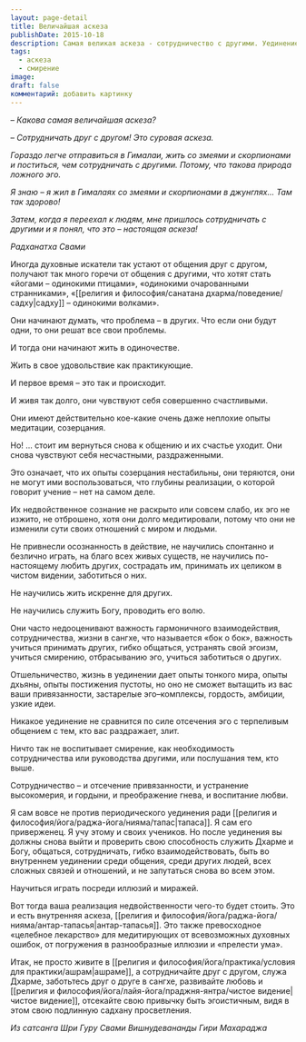 ```yaml
---
layout: page-detail
title: Величайшая аскеза
publishDate: 2015-10-18
description: Самая великая аскеза - сотрудничество с другими. Уединение и одиночная практика могут дать временное спокойствие, но не устраняют эго и глубинные привязанности. Истинная духовная зрелость проявляется в умении жить, служить и сотрудничать в сангхе, преодолевать раздражение, эгоизм, учиться смирению и заботе о других. Только так раскрывается глубина реализации и недвойственное сознание.
tags:
  - аскеза
  - смирение
image: 
draft: false
комментарий: добавить картинку
---
```


_– Какова самая величайшая аскеза?_

_– Сотрудничать друг с другом! Это суровая аскеза._

_Гораздо легче отправиться в Гималаи, жить со змеями и скорпионами и поститься, чем сотрудничать с другими. Потому, что такова природа ложного эго._

_Я знаю – я жил в Гималаях со змеями и скорпионами в джунглях... Там так здорово!_

_Затем, когда я переехал к людям, мне пришлось сотрудничать с другими и я понял, что это – настоящая аскеза!_

_Радханатха Свами_

Иногда духовные искатели так устают от общения друг с другом, получают так много горечи от общения с другими, что хотят стать «йогами – одинокими птицами», «одинокими очарованными странниками», «[[религия и философия/санатана дхарма/поведение/садху|садху]] – одинокими волками».

Они начинают думать, что проблема – в других. Что если они будут одни, то они решат все свои проблемы.

И тогда они начинают жить в одиночестве.

Жить в свое удовольствие как практикующие.

И первое время – это так и происходит.

И живя так долго, они чувствуют себя совершенно счастливыми.

Они имеют действительно кое-какие очень даже неплохие опыты медитации, созерцания.

Но! ... стоит им вернуться снова к общению и их счастье уходит. Они снова чувствуют себя несчастными, раздраженными.

Это означает, что их опыты созерцания нестабильны, они теряются, они не могут ими воспользоваться, что глубины реализации, о которой говорит учение – нет на самом деле.

Их недвойственное сознание не раскрыто или совсем слабо, их эго не изжито, не отброшено, хотя они долго медитировали, потому что они не изменили сути своих отношений с миром и людьми.

Не привнесли осознанность в действие, не научились спонтанно и безлично играть, на благо всех живых существ, не научились по-настоящему любить других, сострадать им, принимать их целиком в чистом видении, заботиться о них.

Не научились жить искренне для других.

Не научились служить Богу, проводить его волю.

Они часто недооценивают важность гармоничного взаимодействия, сотрудничества, жизни в сангхе, что называется «бок о бок», важность учиться принимать других, гибко общаться, устранять свой эгоизм, учиться смирению, отбрасыванию эго, учиться заботиться о других. 

Отшельничество, жизнь в уединении дает опыты тонкого мира, опыты дхьяны, опыты постижения пустоты, но оно не сможет вытащить из вас ваши привязанности, застарелые эго–комплексы, гордость, амбиции, узкие идеи.

Никакое уединение не сравнится по силе отсечения эго с терпеливым общением с тем, кто вас раздражает, злит.

Ничто так не воспитывает смирение, как необходимость сотрудничества или руководства другими, или послушания тем, кто выше.

Сотрудничество – и отсечение привязанности, и устранение высокомерия, и гордыни, и преображение гнева, и воспитание любви.

Я сам вовсе не против периодического уединения ради [[религия и философия/йога/раджа-йога/нияма/тапас|тапаса]]. Я сам его приверженец. Я учу этому и своих учеников. Но после уединения вы должны снова выйти и проверить свою способность служить Дхарме и Богу, общаться, сотрудничать, гибко взаимодействовать, быть во внутреннем уединении среди общения, среди других людей, всех сложных связей и отношений, и не запутаться снова во всем этом.

Научиться играть посреди иллюзий и миражей.

Вот тогда ваша реализация недвойственности чего-то будет стоить. Это и есть внутренняя аскеза, [[религия и философия/йога/раджа-йога/нияма/антар-тапасья|антар-тапасья]]. Это также превосходное «целебное лекарство» для медитирующих от всевозможных духовных ошибок, от погружения в разнообразные иллюзии и «прелести ума».

Итак, не просто живите в [[религия и философия/йога/практика/условия для практики/ашрам|ашраме]], а сотрудничайте друг с другом, служа Дхарме, заботьтесь друг о друге в сангхе, развивайте любовь и [[религия и философия/йога/лайя-йога/праджня-янтра/чистое видение|чистое видение]], отсекайте свою привычку быть эгоистичным, видя в этом свою подлинную садхану просветления.

*Из сатсанга Шри Гуру Свами Вишнудевананды Гири Махараджа*